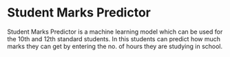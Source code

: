 # Student Marks Predictor

Student Marks Predictor is a machine learning model which can be used for the 10th and 12th standard students.
In this students can predict how much marks they can get by entering the no. of hours they are studying in school.